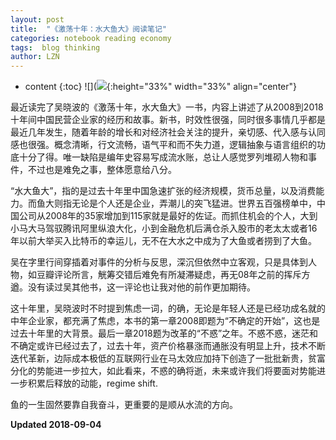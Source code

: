 ```yaml
---
layout: post
title:  "《激荡十年：水大鱼大》阅读笔记"
categories: notebook reading economy
tags:  blog thinking 
author: LZN
---
```


* content
{:toc}
![](![](https://ws1.sinaimg.cn/large/73ebdc71ly1fuygxfm5kuj20u0179wy5.jpg){:height="33%" width="33%" align="center"}

最近读完了吴晓波的《激荡十年，水大鱼大》一书，内容上讲述了从2008到2018十年间中国民营企业家的经历和故事。新书，时效性很强，同时很多事情几乎都是最近几年发生，随着年龄的增长和对经济社会关注的提升，亲切感、代入感与认同感也很强。概念清晰，行文流畅，语气平和而不失力道，逻辑抽象与语言组织的功底十分了得。唯一缺陷是编年史容易写成流水账，总让人感觉罗列堆砌人物和事件，不过也是难免之事，整体愿意给八分。

“水大鱼大”，指的是过去十年里中国急速扩张的经济规模，货币总量，以及消费能力。而鱼大则指无论是个人还是企业，弄潮儿的突飞猛进。世界五百强榜单中，中国公司从2008年的35家增加到115家就是最好的佐证。而抓住机会的个人，大到小马大马驾驭腾讯阿里纵浪大化，小到金融危机后满仓杀入股市的老太太或者16年以前大举买入比特币的幸运儿，无不在大水之中成为了大鱼或者捞到了大鱼。

吴在字里行间穿插着对事件的分析与反思，深沉但依然中立客观，只是具体到人物，如豆瓣评论所言，觥筹交错后难免有所凝滞疑虑，再无08年之前的挥斥方遒。没有读过吴其他书，这一评论也让我对他的前作更加期待。

这十年里，吴晓波时不时提到焦虑一词，的确，无论是年轻人还是已经功成名就的中年企业家，都充满了焦虑，本书的第一章2008即题为“不确定的开始”，这也是过去十年里的大背景。最后一章2018题为改革的“不惑”之年。不惑不惑，迷茫和不确定或许已经过去了，过去十年，资产价格暴涨而通胀没有明显上升，技术不断迭代革新，边际成本极低的互联网行业在马太效应加持下创造了一批批新贵，贫富分化的势能进一步拉大，如此看来，不惑的确将逝，未来或许我们将要面对势能进一步积累后释放的动能，regime shift.

鱼的一生固然要靠自我奋斗，更重要的是顺从水流的方向。

**Updated 2018-09-04**
